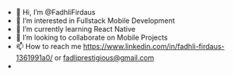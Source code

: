 - 👋 Hi, I’m @FadhliFirdaus
- 👀 I’m interested in Fullstack Mobile Development
- 🌱 I’m currently learning React Native
- 💞️ I’m looking to collaborate on Mobile Projects
- 📫 How to reach me https://www.linkedin.com/in/fadhli-firdaus-1361991a0/ or fadliprestigious@gmail.com 
- 

<!---
FadhliFirdaus/FadhliFirdaus is a ✨ special ✨ repository because its `README.md` (this file) appears on your GitHub profile.
You can click the Preview link to take a look at your changes.
--->
